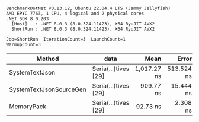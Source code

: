 ```

BenchmarkDotNet v0.13.12, Ubuntu 22.04.4 LTS (Jammy Jellyfish)
AMD EPYC 7763, 1 CPU, 4 logical and 2 physical cores
.NET SDK 8.0.203
  [Host]   : .NET 8.0.3 (8.0.324.11423), X64 RyuJIT AVX2
  ShortRun : .NET 8.0.3 (8.0.324.11423), X64 RyuJIT AVX2

Job=ShortRun  IterationCount=3  LaunchCount=1  
WarmupCount=3  

```
| Method                  | data                 | Mean        | Error      | StdDev    | Min         | Max         | Gen0   | Allocated |
|------------------------ |--------------------- |------------:|-----------:|----------:|------------:|------------:|-------:|----------:|
| SystemTextJson          | Seria(...)tives [29] | 1,017.27 ns | 513.524 ns | 28.148 ns | 1,000.52 ns | 1,049.77 ns | 0.0038 |     464 B |
| SystemTextJsonSourceGen | Seria(...)tives [29] |   909.77 ns |  15.444 ns |  0.847 ns |   908.82 ns |   910.43 ns | 0.0067 |     568 B |
| MemoryPack              | Seria(...)tives [29] |    92.73 ns |   2.308 ns |  0.127 ns |    92.63 ns |    92.87 ns | 0.0014 |     120 B |
